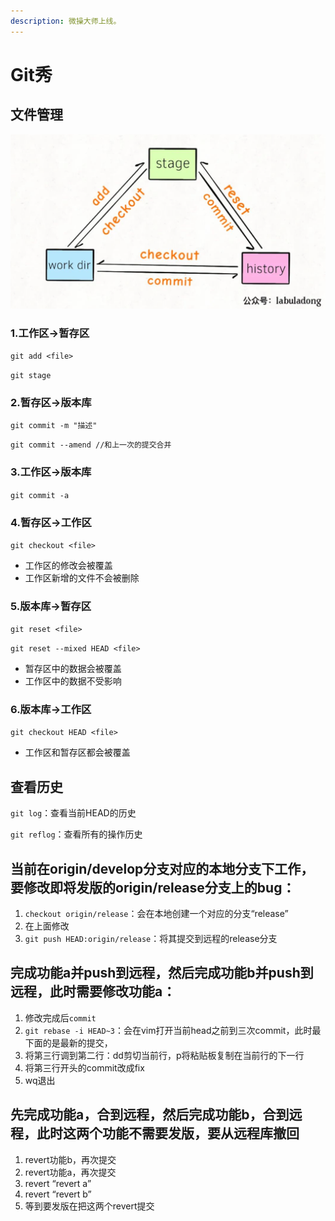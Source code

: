 ```yaml
---
description: 微操大师上线。
---
```


# Git秀

## 文件管理

![git 存储区](<../.gitbook/assets/image (1) (1) (1).png>)

### 1.工作区->暂存区

`git add <file>`

`git stage`

### 2.暂存区->版本库

`git commit -m "描述"`

`git commit --amend //和上一次的提交合并`

### 3.工作区->版本库

`git commit -a`

### 4.暂存区->工作区

`git checkout <file>`

* 工作区的修改会被覆盖
* 工作区新增的文件不会被删除

### 5.版本库->暂存区

`git reset <file>`

`git reset --mixed HEAD <file>`

* 暂存区中的数据会被覆盖
* 工作区中的数据不受影响

### 6.版本库->工作区

`git checkout HEAD <file>`

* 工作区和暂存区都会被覆盖

## 查看历史

`git log`：查看当前HEAD的历史

`git reflog`：查看所有的操作历史

## 当前在origin/develop分支对应的本地分支下工作，要修改即将发版的origin/release分支上的bug：

1. `checkout origin/release`：会在本地创建一个对应的分支“release”
2. 在上面修改
3. `git push HEAD:origin/release`：将其提交到远程的release分支

## 完成功能a并push到远程，然后完成功能b并push到远程，此时需要修改功能a：

1. 修改完成后`commit`
2. `git rebase -i HEAD~3`：会在vim打开当前head之前到三次commit，此时最下面的是最新的提交，
3. 将第三行调到第二行：dd剪切当前行，p将粘贴板复制在当前行的下一行
4. 将第三行开头的commit改成fix
5. wq退出

## 先完成功能a，合到远程，然后完成功能b，合到远程，此时这两个功能不需要发版，要从远程库撤回

1. revert功能b，再次提交
2. revert功能a，再次提交
3. revert “revert a”
4. revert “revert b”
5. 等到要发版在把这两个revert提交
